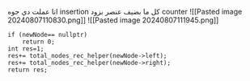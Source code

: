 انا عملت دي جوه insertion كل ما بضيف عنصر بزود counter
![[Pasted image 20240807110830.png]]
![[Pasted image 20240807111945.png]]
```
if (newNode== nullptr)  
    return 0;  
int res=1;  
res+= total_nodes_rec_helper(newNode->left);  
res+= total_nodes_rec_helper(newNode->right);  
return res;
```